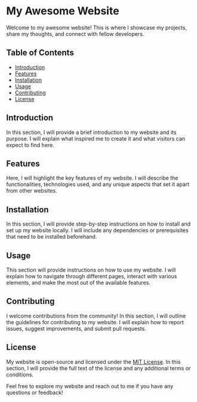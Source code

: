 # My Awesome Website

Welcome to my awesome website! This is where I showcase my projects, share my thoughts, and connect with fellow developers.

## Table of Contents

- [Introduction](#introduction)
- [Features](#features)
- [Installation](#installation)
- [Usage](#usage)
- [Contributing](#contributing)
- [License](#license)

## Introduction

In this section, I will provide a brief introduction to my website and its purpose. I will explain what inspired me to create it and what visitors can expect to find here.

## Features

Here, I will highlight the key features of my website. I will describe the functionalities, technologies used, and any unique aspects that set it apart from other websites.

## Installation

In this section, I will provide step-by-step instructions on how to install and set up my website locally. I will include any dependencies or prerequisites that need to be installed beforehand.

## Usage

This section will provide instructions on how to use my website. I will explain how to navigate through different pages, interact with various elements, and make the most out of the available features.

## Contributing

I welcome contributions from the community! In this section, I will outline the guidelines for contributing to my website. I will explain how to report issues, suggest improvements, and submit pull requests.

## License

My website is open-source and licensed under the [MIT License](https://opensource.org/licenses/MIT). In this section, I will provide the full text of the license and any additional terms or conditions.

Feel free to explore my website and reach out to me if you have any questions or feedback!
